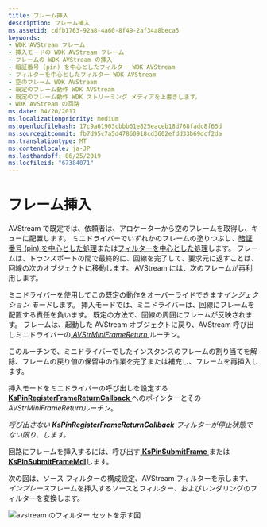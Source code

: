 ```yaml
---
title: フレーム挿入
description: フレーム挿入
ms.assetid: cdfb1763-92a8-4a60-8f49-2af34a8beca5
keywords:
- WDK AVStream フレーム
- 挿入モードの WDK AVStream フレーム
- フレームの WDK AVStream の挿入
- 暗証番号 (pin) を中心としたフィルター WDK AVStream
- フィルターを中心としたフィルター WDK AVStream
- 空のフレーム WDK AVStream
- 既定のフレーム動作 WDK AVStream
- 既定のフレーム動作 WDK ストリーミング メディアを上書きします。
- WDK AVStream の回路
ms.date: 04/20/2017
ms.localizationpriority: medium
ms.openlocfilehash: 17c9a61903cbbb61e825eaceb18d768fadc8f65d
ms.sourcegitcommit: fb7d95c7a5d47860918cd3602efdd33b69dcf2da
ms.translationtype: MT
ms.contentlocale: ja-JP
ms.lasthandoff: 06/25/2019
ms.locfileid: "67384071"
---
```

# <a name="frame-injection"></a>フレーム挿入





AVStream で既定では、依頼者は、アロケーターから空のフレームを取得し、キューに配置します。 ミニドライバーでいずれかのフレームの塗りつぶし、[暗証番号 (pin) を中心とした処理](pin-centric-processing.md)または[フィルターを中心とした処理](filter-centric-processing.md)します。 フレームは、トランスポートの間で最終的に、回線を完了して、要求元に返すことは、回線の次のオブジェクトに移動します。 AVStream には、次のフレームが再利用します。

ミニドライバーを使用してこの既定の動作をオーバーライドできます*インジェクション モード*します。 挿入モードでは、ミニドライバーは、回線にフレームを配置する責任を負います。 既定の方法で、回線の周囲にフレームが反映されます。 フレームは、起動した AVStream オブジェクトに戻り、AVStream 呼び出しミニドライバーの[ *AVStrMiniFrameReturn* ](https://docs.microsoft.com/windows-hardware/drivers/ddi/content/ks/nc-ks-pfnkspinframereturn)ルーチン。

このルーチンで、ミニドライバーでしたインスタンスのフレームの割り当てを解除、フレームの戻り値の保留中の作業を完了または補充し、フレームを再挿入します。

挿入モードをミニドライバーの呼び出しを設定する[ **KsPinRegisterFrameReturnCallback** ](https://docs.microsoft.com/windows-hardware/drivers/ddi/content/ks/nf-ks-kspinregisterframereturncallback)へのポインターとその*AVStrMiniFrameReturn*ルーチン。

*呼び出さない* ***KsPinRegisterFrameReturnCallback*** *フィルターが停止状態でない限り、します。*

回路にフレームを挿入するには、呼び出す[ **KsPinSubmitFrame** ](https://docs.microsoft.com/windows-hardware/drivers/ddi/content/ks/nf-ks-kspinsubmitframe)または[ **KsPinSubmitFrameMdl**](https://docs.microsoft.com/windows-hardware/drivers/ddi/content/ks/nf-ks-kspinsubmitframemdl)します。

次の図は、ソース フィルターの構成設定、AVStream フィルターを示します、*インプレース*フレームを挿入するソースとフィルター、およびレンダリングのフィルターを変換します。

![avstream のフィルター セットを示す図](images/inject1.png)

 

 




